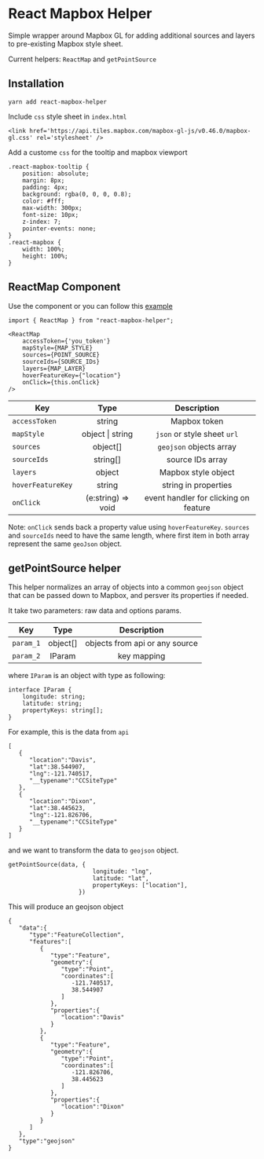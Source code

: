 # React Mapbox Helper

Simple wrapper around Mapbox GL for adding additional sources and layers to pre-existing Mapbox style sheet.

Current helpers: `ReactMap` and `getPointSource`

## Installation

```
yarn add react-mapbox-helper
```

Include `css` style sheet in `index.html`

```
<link href='https://api.tiles.mapbox.com/mapbox-gl-js/v0.46.0/mapbox-gl.css' rel='stylesheet' />
```

Add a custome `css` for the tooltip and mapbox viewport

```
.react-mapbox-tooltip {
    position: absolute;
    margin: 8px;
    padding: 4px;
    background: rgba(0, 0, 0, 0.8);
    color: #fff;
    max-width: 300px;
    font-size: 10px;
    z-index: 7;
    pointer-events: none;
}
.react-mapbox {
    width: 100%;
    height: 100%;
}
```


##  ReactMap Component

Use the component or you can follow this [example](https://github.com/leogoesger/react-mapbox-helper/blob/master/example/Example.tsx)


```
import { ReactMap } from "react-mapbox-helper";

<ReactMap
    accessToken={'you_token'}
    mapStyle={MAP_STYLE}
    sources={POINT_SOURCE}
    sourceIds={SOURCE_IDs}
    layers={MAP_LAYER}
    hoverFeatureKey={"location"}
    onClick={this.onClick}
/>
```

| Key               | Type               | Description                           |
| ----------------- | :----------------: | :-----------------------------------: |
| `accessToken`     | string             | Mapbox token                          |
| `mapStyle`        | object \| string   | `json` or style sheet `url`           |
| `sources`         | object[]           | `geojson` objects array               |
| `sourceIds`       | string[]           | source IDs array                      |
| `layers`          | object             | Mapbox style object                   |
| `hoverFeatureKey` | string             | string in properties                  |
| `onClick`         | (e:string) => void | event handler for clicking on feature |

Note: `onClick` sends back a property value using `hoverFeatureKey`. `sources` and `sourceIds` need to have the same length, where first item in both array represent the same `geoJson` object.

##  getPointSource helper

This helper normalizes an array of objects into a common `geojson` object that can be passed down to Mapbox, and persver its properties if needed.

It take two parameters: raw data and options params.

| Key       | Type     | Description                    |
| --------- | :------: | :----------------------------: |
| `param_1` | object[] | objects from api or any source |
| `param_2` | IParam   | key mapping                    |

where `IParam` is an object with type as following:


```
interface IParam {
    longitude: string;
    latitude: string;
    propertyKeys: string[];
}
```

For example, this is the data from `api`

```
[  
   {  
      "location":"Davis",
      "lat":38.544907,
      "lng":-121.740517,
      "__typename":"CCSiteType"
   },
   {  
      "location":"Dixon",
      "lat":38.445623,
      "lng":-121.826706,
      "__typename":"CCSiteType"
   }
]
```

and we want to transform the data to `geojson` object.

```
getPointSource(data, {
                        longitude: "lng",
                        latitude: "lat",
                        propertyKeys: ["location"],
                    })
```

This will produce an geojson object

```
{  
   "data":{  
      "type":"FeatureCollection",
      "features":[  
         {  
            "type":"Feature",
            "geometry":{  
               "type":"Point",
               "coordinates":[  
                  -121.740517,
                  38.544907
               ]
            },
            "properties":{  
               "location":"Davis"
            }
         },
         {  
            "type":"Feature",
            "geometry":{  
               "type":"Point",
               "coordinates":[  
                  -121.826706,
                  38.445623
               ]
            },
            "properties":{  
               "location":"Dixon"
            }
         }
      ]
   },
   "type":"geojson"
}
```